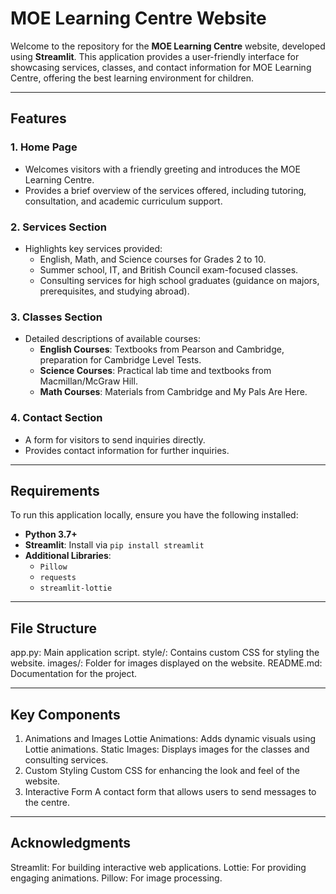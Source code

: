 # MOE Learning Centre Website

Welcome to the repository for the **MOE Learning Centre** website, developed using **Streamlit**. This application provides a user-friendly interface for showcasing services, classes, and contact information for MOE Learning Centre, offering the best learning environment for children.

---

## Features

### 1. Home Page
- Welcomes visitors with a friendly greeting and introduces the MOE Learning Centre.
- Provides a brief overview of the services offered, including tutoring, consultation, and academic curriculum support.

### 2. Services Section
- Highlights key services provided:
  - English, Math, and Science courses for Grades 2 to 10.
  - Summer school, IT, and British Council exam-focused classes.
  - Consulting services for high school graduates (guidance on majors, prerequisites, and studying abroad).

### 3. Classes Section
- Detailed descriptions of available courses:
  - **English Courses**: Textbooks from Pearson and Cambridge, preparation for Cambridge Level Tests.
  - **Science Courses**: Practical lab time and textbooks from Macmillan/McGraw Hill.
  - **Math Courses**: Materials from Cambridge and My Pals Are Here.

### 4. Contact Section
- A form for visitors to send inquiries directly.
- Provides contact information for further inquiries.

---

## Requirements

To run this application locally, ensure you have the following installed:

- **Python 3.7+**
- **Streamlit**: Install via `pip install streamlit`
- **Additional Libraries**:
  - `Pillow`
  - `requests`
  - `streamlit-lottie`

---

## File Structure
app.py: Main application script.
style/: Contains custom CSS for styling the website.
images/: Folder for images displayed on the website.
README.md: Documentation for the project.

---

## Key Components
1. Animations and Images
Lottie Animations: Adds dynamic visuals using Lottie animations.
Static Images: Displays images for the classes and consulting services.
2. Custom Styling
Custom CSS for enhancing the look and feel of the website.
3. Interactive Form
A contact form that allows users to send messages to the centre.

---

## Acknowledgments
Streamlit: For building interactive web applications.
Lottie: For providing engaging animations.
Pillow: For image processing.


